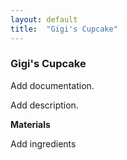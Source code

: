```yaml
---
layout: default
title:  "Gigi's Cupcake"
---
```


<div class="right">
  <h3 align="left">Gigi's Cupcake</h3>
  <p>Add documentation.</p>
  <p>Add description.</p>
  <b>Materials</b>
  <p>Add ingredients</p>
</div>
